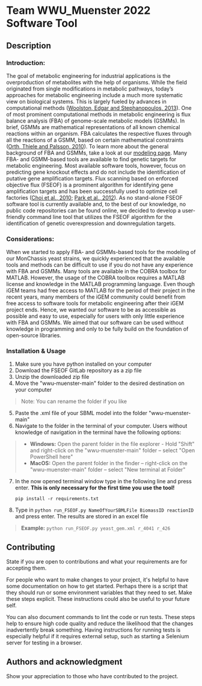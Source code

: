 # Team WWU_Muenster 2022 Software Tool

## Description

### Introduction:
The goal of metabolic engineering for industrial applications is the overproduction of metabolites with the help of organisms. While the field originated from single modifications in metabolic pathways, today’s approaches for metabolic engineering include a much more systematic view on biological systems. This is largely fueled by advances in computational methods ([Woolston, Edgar and Stephanopoulos, 2013](https://www.annualreviews.org/doi/10.1146/annurev-chembioeng-061312-103312)). One of most prominent computational methods in metabolic engineering is flux balance analysis (FBA) of genome-scale metabolic models (GSMMs). In brief, GSMMs are mathematical representations of all known chemical reactions within an organism. FBA calculates the respective fluxes through all the reactions of a GSMM, based on certain mathematical constraints ([Orth, Thiele and Palsson, 2010](https://www.nature.com/articles/nbt.1614#MOESM178)). To learn more about the general background of FBA and GSMMs, take a look at our [modeling page](https://2022.igem.wiki/wwu-muenster/model). 
Many FBA- and GSMM-based tools are available to find genetic targets for metabolic engineering. Most available software tools, however, focus on predicting gene knockout effects and do not include the identification of putative gene amplification targets. Flux scanning based on enforced objective flux (FSEOF) is a prominent algorithm for identifying gene amplification targets and has been successfully used to optimize cell factories ([Choi et al., 2010](https://journals.asm.org/doi/10.1128/AEM.00115-10); [Park et al., 2012](https://journals.asm.org/doi/10.1128/AEM.00115-10)). As no stand-alone FSEOF software tool is currently available and, to the best of our knowledge, no public code repositories can be found online, we decided to develop a user-friendly command line tool that utilizes the FSEOF algorithm for the identification of genetic overexpression and downregulation targets. 

### Considerations:
When we started to apply FBA- and GSMMs-based tools for the modeling of our MonChassis yeast strains, we quickly experienced that the available tools and methods can be difficult to use if you do not have any experience with FBA and GSMMs. Many tools are available in the COBRA toolbox for MATLAB. However, the usage of the COBRA toolbox requires a MATLAB license and knowledge in the MATLAB programming language. Even though iGEM teams had free access to MATLAB for the period of their project in the recent years, many members of the iGEM community could benefit from free access to software tools for metabolic engineering after their iGEM project ends. Hence, we wanted our software to be as accessible as possible and easy to use, especially for users with only little experience with FBA and GSMMs. We aimed that our software can be used without knowledge in programming and only to be fully build on the foundation of open-source libraries.


### Installation & Usage

1. Make sure you have python installed on your computer
2. Download the FSEOF GitLab repository as a zip file
3. Unzip the downloaded zip file
4. Move the "wwu-muenster-main" folder to the desired destination on your computer
 > Note: You can rename the folder if you like
5. Paste the .xml file of your SBML model into the folder "wwu-muenster-main"
 6. Navigate to the folder in the terminal of your computer. Users without knowledge of navigation in the terminal have the following options:
 > - **Windows:** Open the parent folder in the file explorer - Hold "Shift" and right-click on the "wwu-muenster-main" folder – select "Open PowerShell here"
> - **MacOS:** Open the parent folder in the finder – right-click on the "wwu-muenster-main" folder – select "New terminal at Folder"
 7. In the now opened terminal window type in the following line and press enter. **This is only necessary for the first time you use the tool!**
    
    `pip install -r requirements.txt`
  
8. Type in `python run_FSEOF.py NameOfYourSBMLFile BiomassID reactionID` and press enter. The results are stored in an excel file
> **Example:** `python run_FSEOF.py yeast_gem.xml r_4041 r_426`


## Contributing
State if you are open to contributions and what your requirements are for accepting them.

For people who want to make changes to your project, it's helpful to have some documentation on how to get started.
Perhaps there is a script that they should run or some environment variables that they need to set. Make these steps
explicit. These instructions could also be useful to your future self.

You can also document commands to lint the code or run tests. These steps help to ensure high code quality and reduce
the likelihood that the changes inadvertently break something. Having instructions for running tests is especially
helpful if it requires external setup, such as starting a Selenium server for testing in a browser.

## Authors and acknowledgment
Show your appreciation to those who have contributed to the project.
